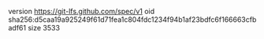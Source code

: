 version https://git-lfs.github.com/spec/v1
oid sha256:d5caa19a925249f61d71fea1c804fdc1234f94b1af23bdfc6f166663cfbadf61
size 3533
